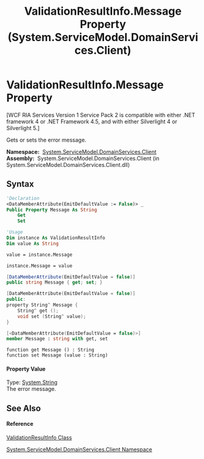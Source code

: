 ﻿---
title: ValidationResultInfo.Message Property  (System.ServiceModel.DomainServices.Client)
TOCTitle: Message Property
ms:assetid: P:System.ServiceModel.DomainServices.Client.ValidationResultInfo.Message
ms:mtpsurl: https://msdn.microsoft.com/en-us/library/system.servicemodel.domainservices.client.validationresultinfo.message(v=VS.91)
ms:contentKeyID: 28754993
ms.date: 01/27/2012
mtps_version: v=VS.91
f1_keywords:
- System.ServiceModel.DomainServices.Client.ValidationResultInfo.Message
- System.ServiceModel.DomainServices.Client.ValidationResultInfo.get_Message
- System.ServiceModel.DomainServices.Client.ValidationResultInfo.set_Message
dev_langs:
- CSharp
- JScript
- VB
- FSharp
- c++
api_location:
- System.ServiceModel.DomainServices.Client.dll
api_name:
- System.ServiceModel.DomainServices.Client.ValidationResultInfo.get_Message
- System.ServiceModel.DomainServices.Client.ValidationResultInfo.Message
- System.ServiceModel.DomainServices.Client.ValidationResultInfo.set_Message
api_type:
- Managed
topic_type:
- apiref
- kbSyntax
product_family_name: VS
ROBOTS: INDEX,FOLLOW
---

# ValidationResultInfo.Message Property

\[WCF RIA Services Version 1 Service Pack 2 is compatible with either .NET framework 4 or .NET Framework 4.5, and with either Silverlight 4 or Silverlight 5.\]

Gets or sets the error message.

**Namespace:**  [System.ServiceModel.DomainServices.Client](ff422479\(v=vs.91\).md)  
**Assembly:**  System.ServiceModel.DomainServices.Client (in System.ServiceModel.DomainServices.Client.dll)

## Syntax

``` vb
'Declaration
<DataMemberAttribute(EmitDefaultValue := False)> _
Public Property Message As String
    Get
    Set
```

``` vb
'Usage
Dim instance As ValidationResultInfo
Dim value As String

value = instance.Message

instance.Message = value
```

``` csharp
[DataMemberAttribute(EmitDefaultValue = false)]
public string Message { get; set; }
```

``` c++
[DataMemberAttribute(EmitDefaultValue = false)]
public:
property String^ Message {
    String^ get ();
    void set (String^ value);
}
```

``` fsharp
[<DataMemberAttribute(EmitDefaultValue = false)>]
member Message : string with get, set
```

``` jscript
function get Message () : String
function set Message (value : String)
```

#### Property Value

Type: [System.String](https://msdn.microsoft.com/en-us/library/s1wwdcbf)  
The error message.  

## See Also

#### Reference

[ValidationResultInfo Class](ff423246\(v=vs.91\).md)

[System.ServiceModel.DomainServices.Client Namespace](ff422479\(v=vs.91\).md)

